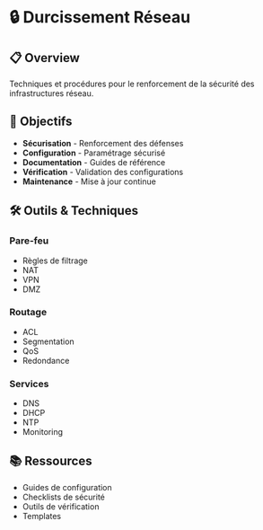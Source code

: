 # 🔒 Durcissement Réseau

## 📋 Overview

Techniques et procédures pour le renforcement de la sécurité des infrastructures réseau.

## 🎯 Objectifs

- **Sécurisation** - Renforcement des défenses
- **Configuration** - Paramétrage sécurisé
- **Documentation** - Guides de référence
- **Vérification** - Validation des configurations
- **Maintenance** - Mise à jour continue

## 🛠️ Outils & Techniques

### Pare-feu
- Règles de filtrage
- NAT
- VPN
- DMZ

### Routage
- ACL
- Segmentation
- QoS
- Redondance

### Services
- DNS
- DHCP
- NTP
- Monitoring

## 📚 Ressources

- Guides de configuration
- Checklists de sécurité
- Outils de vérification
- Templates 